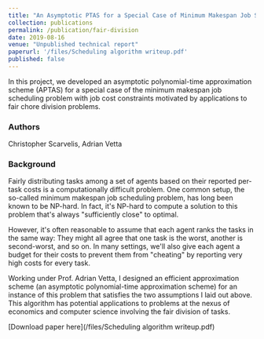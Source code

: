 ```yaml
---
title: "An Asymptotic PTAS for a Special Case of Minimum Makespan Job Scheduling"
collection: publications
permalink: /publication/fair-division
date: 2019-08-16
venue: "Unpublished technical report"
paperurl: '/files/Scheduling algorithm writeup.pdf'
published: false
---
```

In this project, we developed an asymptotic polynomial-time approximation scheme (APTAS) for a special case of the minimum makespan job scheduling problem with job cost constraints motivated by applications to fair chore division problems.

### Authors

Christopher Scarvelis, Adrian Vetta

### Background

Fairly distributing tasks among a set of agents based on their reported per-task costs is a computationally difficult problem. One common setup, the so-called minimum makespan job scheduling problem, has long been known to be NP-hard. In fact, it's NP-hard to compute a solution to this problem that's always "sufficiently close" to optimal.

However, it's often reasonable to assume that each agent ranks the tasks in the same way: They might all agree that one task is the worst, another is second-worst, and so on. In many settings, we'll also give each agent a budget for their costs to prevent them from "cheating" by reporting very high costs for every task.

Working under Prof. Adrian Vetta, I designed an efficient approximation scheme (an asymptotic polynomial-time approximation scheme) for an instance of this problem that satisfies the two assumptions I laid out above. This algorithm has potential applications to problems at the nexus of economics and computer science involving the fair division of tasks.

[Download paper here](/files/Scheduling algorithm writeup.pdf)
